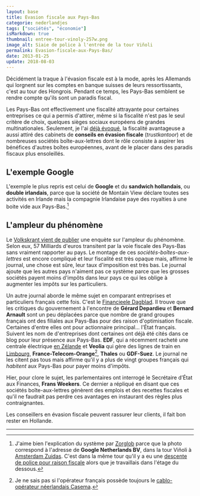 ```yaml
---
layout: base
title: Evasion fiscale aux Pays-Bas
categorie: nederlandjes
tags: ["sociétés", "économie"]
isMarkdown: true
thumbnail: entree-tour-vinoly-257w.png
image_alt: Siaie de police à l'entrée de la tour Viñoli
permalink: Evasion-fiscale-aux-Pays-Bas/
date: 2013-01-25
update: 2018-08-03
---
```


Décidément la traque à l'évasion fiscale est à la mode, après les Allemands qui lorgnent sur les comptes en banque suisses de leurs ressortissants, c'est au tour des Hongrois. Pendant ce temps, les Pays-Bas semblent se rendre compte qu'ils sont un paradis fiscal.

Les Pays-Bas ont effectivement une fiscalité attrayante pour certaines entreprises ce qui a permis d'attirer, même si la fiscalité n'est pas le seul critère de choix, quelques sièges sociaux européens de grandes multinationales. Seulement, je l'ai [déjà évoqué](/descente-de-flics-chez-les-voisins), la fiscalité avantageuse a aussi attiré des cabinets de **conseils en évasion fiscale** (*trustkantoor*) et de nombreuses sociétés boîte-aux-lettres dont le rôle consiste à aspirer les bénéfices d'autres boîtes européennes, avant de le placer dans des paradis fiscaux plus ensoleillés.

<!--excerpt-->

## L'exemple Google
L'exemple le plus repris est celui de **Google** et du **sandwich hollandais**, ou **double irlandais**, parce que la société de Montain View déclare toutes ses activités en Irlande mais la compagnie Irlandaise paye des royalties à une boite vide aux Pays-Bas.[^1]

## L'ampleur du phénomène
Le [Volkskrant vient de publier](http://www.volkskrant.nl/vk/nl/2844/Archief/archief/article/detail/3381480/2013/01/23/Fiscale-wirwar-in-vrijplaats-Nederland.dhtml) une enquète sur l'ampleur du phénomène. Selon eux, 57 Milliards d'euros transitent par la voie fiscale des Pays-Bas sans vraiment rapporter au pays. Le montage de ces *sociétés-boîtes-aux-lettres* est encore compliqué et leur fiscalité est très opaque mais, affirme le journal, une chose est sûre, leur taux d'imposition est très bas. Le journal ajoute que les autres pays n'aiment pas ce système parce que les grosses sociétés payent moins d'impôts dans leur pays ce qui les oblige à augmenter les impôts sur les particuliers. 

Un autre journal aborde le même sujet en comparant entreprises et particuliers français cette fois. C'est le [Financieele Dagblad](http://fd.nl/ondernemen/675816-1301/franse-staatsbedrijven-omzeilen-eigen-fiscus). Il trouve que les critiques du gouvernement à l'encontre de **Gérard Depardieu** et **Bernard Arnault** sont un peu déplacées parce que nombre de grand groupes français ont des filiales aux Pays-Bas pour des raison d'optimisation fiscale. Certaines d'entre elles ont pour actionnaire principal… l'État français. Suivent les nom de d'entreprises dont certaines ont déjà été cités dans ce blog pour leur présence aux Pays-Bas. **EDF**, qui a récemment racheté une centrale électrique [en Zélande](http://meinamsterdam.nl/?q=z%C3%A9lande) et **Veolia** qui gère des lignes de train en [Limbourg](http://meinamsterdam.nl/les-provinces-des-pays-bas), **France-Telecom-Orange**[^2], **Thales** ou **GDF-Suez**. Le journal ne les citent pas tous mais affirme qu'il y a plus de vingt groupes français qui *habitent* aux Pays-Bas pour payer moins d'impôts.

Hier, pour clore le sujet, les parlementaires ont interrogé le Secrétaire d’État aux Finances, **Frans Weekers**. Ce dernier a répliqué en disant que ces sociétés boîte-aux-lettres génèrent des emplois et des recettes fiscales et qu'il ne faudrait pas perdre ces avantages en instaurant des règles plus contraignantes. 

Les conseillers en évasion fiscale peuvent rassurer leur clients, il fait bon rester en Hollande.

---
[^1]: J'aime bien l'explication du système par [Zorglob](http://www.zorgloob.com/2010/10/21/google-evasion-fiscale/) parce que la photo correspond à l'adresse de **Google Netherlands BV**, dans la tour Viñoli à [Amsterdam Zuidas](/un-buurt-nomme-zuidas). C'est dans la même tour qu'il y a eu une [descente de police pour raison fiscale](/descente-de-flics-chez-les-voisins) alors que je travaillais dans l'étage du dessous.
[^2]: Je ne sais pas si l'opérateur français possède toujours le [cablo-opérateur néerlandais Casema](/les-petites-courses-de-l-ete).
<!-- post notes:
http://getpocket.com/a/read/286974026
http://getpocket.com/a/read/287144764
http://fd.nl/ondernemen/675816-1301/franse-staatsbedrijven-omzeilen-eigen-fiscus
http://www.volkskrant.nl/vk/nl/2844/Archief/archief/article/detail/3381480/2013/01/23/Fiscale-wirwar-in-vrijplaats-Nederland.dhtml
--->
